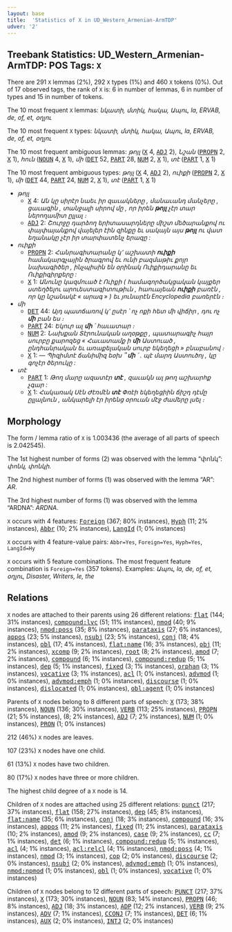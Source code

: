 ```yaml
---
layout: base
title:  'Statistics of X in UD_Western_Armenian-ArmTDP'
udver: '2'
---
```


## Treebank Statistics: UD_Western_Armenian-ArmTDP: POS Tags: `X`

There are 291 `X` lemmas (2%), 292 `X` types (1%) and 460 `X` tokens (0%).
Out of 17 observed tags, the rank of `X` is: 6 in number of lemmas, 6 in number of types and 15 in number of tokens.

The 10 most frequent `X` lemmas: <em>նկատի, մտիկ, հակա, Ապու, la, ERVAB, de, of, et, օղլու</em>

The 10 most frequent `X` types:  <em>նկատի, մտիկ, հակա, Ապու, la, ERVAB, de, of, et, օղլու</em>

The 10 most frequent ambiguous lemmas: <em>թոյլ</em> (<tt><a href="hyw_armtdp-pos-X.html">X</a></tt> 4, <tt><a href="hyw_armtdp-pos-ADJ.html">ADJ</a></tt> 2), <em>Նշան</em> (<tt><a href="hyw_armtdp-pos-PROPN.html">PROPN</a></tt> 2, <tt><a href="hyw_armtdp-pos-X.html">X</a></tt> 1), <em>հուն</em> (<tt><a href="hyw_armtdp-pos-NOUN.html">NOUN</a></tt> 4, <tt><a href="hyw_armtdp-pos-X.html">X</a></tt> 1), <em>մի</em> (<tt><a href="hyw_armtdp-pos-DET.html">DET</a></tt> 52, <tt><a href="hyw_armtdp-pos-PART.html">PART</a></tt> 28, <tt><a href="hyw_armtdp-pos-NUM.html">NUM</a></tt> 2, <tt><a href="hyw_armtdp-pos-X.html">X</a></tt> 1), <em>տէ</em> (<tt><a href="hyw_armtdp-pos-PART.html">PART</a></tt> 1, <tt><a href="hyw_armtdp-pos-X.html">X</a></tt> 1)

The 10 most frequent ambiguous types:  <em>թոյլ</em> (<tt><a href="hyw_armtdp-pos-X.html">X</a></tt> 4, <tt><a href="hyw_armtdp-pos-ADJ.html">ADJ</a></tt> 2), <em>ուիքի</em> (<tt><a href="hyw_armtdp-pos-PROPN.html">PROPN</a></tt> 2, <tt><a href="hyw_armtdp-pos-X.html">X</a></tt> 1), <em>մի</em> (<tt><a href="hyw_armtdp-pos-DET.html">DET</a></tt> 44, <tt><a href="hyw_armtdp-pos-PART.html">PART</a></tt> 24, <tt><a href="hyw_armtdp-pos-NUM.html">NUM</a></tt> 2, <tt><a href="hyw_armtdp-pos-X.html">X</a></tt> 1), <em>տէ</em> (<tt><a href="hyw_armtdp-pos-PART.html">PART</a></tt> 1, <tt><a href="hyw_armtdp-pos-X.html">X</a></tt> 1)


* <em>թոյլ</em>
  * <tt><a href="hyw_armtdp-pos-X.html">X</a></tt> 4: <em>Ան կը սիրէր նաեւ իր զաւակները , մանաւանդ մանչերը , ցաւագին , տանջալի սիրով մը , որ իրեն <b>թոյլ</b> չէր տար ներողամիտ ըլլալ ։</em>
  * <tt><a href="hyw_armtdp-pos-ADJ.html">ADJ</a></tt> 2: <em>Շուրջը դարձող երիտասարդները միշտ մեծարանքով ու փայփայանքով վայելեր էին զինքը եւ սակայն այս <b>թոյլ</b> ու վատ եղանակը չէր իր տարփատենչ երազը :</em>
* <em>ուիքի</em>
  * <tt><a href="hyw_armtdp-pos-PROPN.html">PROPN</a></tt> 2: <em>Հանրագիտարանը կ՚ աշխատի <b>ուիքի</b> համակարգչային ծրագրով եւ ունի բազմաթիւ քոյր նախագիծեր , ինչպիսին են օրինակ Ուիքիդարանը եւ Ուիքիգիրքերը :</em>
  * <tt><a href="hyw_armtdp-pos-X.html">X</a></tt> 1: <em>Անունը կազմուած է Ուիքի ( համագործակցական կայքեր ստեղծելու արուեստագիտութիւն , հաուայեան <b>ուիքի</b> բառէն , որ կը նշանակէ « արագ » ) եւ յունարէն Encyclopedia բառերէն ։</em>
* <em>մի</em>
  * <tt><a href="hyw_armtdp-pos-DET.html">DET</a></tt> 44: <em>Այդ պատճառով կ՚ ըսէր ՝ ոչ ոքի հետ մի վիճիր , դու ոչ <b>մի</b> բան ես ։</em>
  * <tt><a href="hyw_armtdp-pos-PART.html">PART</a></tt> 24: <em>Եկուր ալ <b>մի</b> ՛ հաւատար ։</em>
  * <tt><a href="hyw_armtdp-pos-NUM.html">NUM</a></tt> 2: <em>Նախքան Տէրունական աղօթքը , պատարագիչ հայր սուրբը քարոզեց « Հաւատամք ի <b>մի</b> Աստուած , ընդհանրական եւ առաքելական սուրբ եկեղեցի » բնաբանով ։</em>
  * <tt><a href="hyw_armtdp-pos-X.html">X</a></tt> 1: <em>— Պիզիմտէ ճանիմիզ եօխ ՞ <b>մի</b> ՛ . պէ մարդ Աստուծոյ , կը գոչէր ծերուկը :</em>
* <em>տէ</em>
  * <tt><a href="hyw_armtdp-pos-PART.html">PART</a></tt> 1: <em>Թող մարը ազատէր <b>տէ</b> , զաւակն ալ թող աշխարհք չգար :</em>
  * <tt><a href="hyw_armtdp-pos-X.html">X</a></tt> 1: <em>Հակառակ Սէն Ժէռմէն <b>տէ</b> Փռէի եկեղեցիին ճիշդ դէմը ըլլալնուն , անկարելի էր իրենց օրուան մէջ ժամերը լսել ։</em>

## Morphology

The form / lemma ratio of `X` is 1.003436 (the average of all parts of speech is 2.042545).

The 1st highest number of forms (2) was observed with the lemma “փոնկ”: <em>փոնկ, փոնկի</em>.

The 2nd highest number of forms (1) was observed with the lemma “AR”: <em>AR</em>.

The 3rd highest number of forms (1) was observed with the lemma “ARDNA”: <em>ARDNA</em>.

`X` occurs with 4 features: <tt><a href="hyw_armtdp-feat-Foreign.html">Foreign</a></tt> (367; 80% instances), <tt><a href="hyw_armtdp-feat-Hyph.html">Hyph</a></tt> (11; 2% instances), <tt><a href="hyw_armtdp-feat-Abbr.html">Abbr</a></tt> (10; 2% instances), <tt><a href="hyw_armtdp-feat-LangId.html">LangId</a></tt> (1; 0% instances)

`X` occurs with 4 feature-value pairs: `Abbr=Yes`, `Foreign=Yes`, `Hyph=Yes`, `LangId=Hy`

`X` occurs with 5 feature combinations.
The most frequent feature combination is `Foreign=Yes` (357 tokens).
Examples: <em>Ապու, la, de, of, et, օղլու, Disaster, Writers, le, the</em>


## Relations

`X` nodes are attached to their parents using 26 different relations: <tt><a href="hyw_armtdp-dep-flat.html">flat</a></tt> (144; 31% instances), <tt><a href="hyw_armtdp-dep-compound-lvc.html">compound:lvc</a></tt> (51; 11% instances), <tt><a href="hyw_armtdp-dep-nmod.html">nmod</a></tt> (40; 9% instances), <tt><a href="hyw_armtdp-dep-nmod-poss.html">nmod:poss</a></tt> (35; 8% instances), <tt><a href="hyw_armtdp-dep-parataxis.html">parataxis</a></tt> (27; 6% instances), <tt><a href="hyw_armtdp-dep-appos.html">appos</a></tt> (23; 5% instances), <tt><a href="hyw_armtdp-dep-nsubj.html">nsubj</a></tt> (23; 5% instances), <tt><a href="hyw_armtdp-dep-conj.html">conj</a></tt> (18; 4% instances), <tt><a href="hyw_armtdp-dep-obl.html">obl</a></tt> (17; 4% instances), <tt><a href="hyw_armtdp-dep-flat-name.html">flat:name</a></tt> (16; 3% instances), <tt><a href="hyw_armtdp-dep-obj.html">obj</a></tt> (11; 2% instances), <tt><a href="hyw_armtdp-dep-xcomp.html">xcomp</a></tt> (9; 2% instances), <tt><a href="hyw_armtdp-dep-root.html">root</a></tt> (8; 2% instances), <tt><a href="hyw_armtdp-dep-amod.html">amod</a></tt> (7; 2% instances), <tt><a href="hyw_armtdp-dep-compound.html">compound</a></tt> (6; 1% instances), <tt><a href="hyw_armtdp-dep-compound-redup.html">compound:redup</a></tt> (5; 1% instances), <tt><a href="hyw_armtdp-dep-dep.html">dep</a></tt> (5; 1% instances), <tt><a href="hyw_armtdp-dep-fixed.html">fixed</a></tt> (3; 1% instances), <tt><a href="hyw_armtdp-dep-orphan.html">orphan</a></tt> (3; 1% instances), <tt><a href="hyw_armtdp-dep-vocative.html">vocative</a></tt> (3; 1% instances), <tt><a href="hyw_armtdp-dep-acl.html">acl</a></tt> (1; 0% instances), <tt><a href="hyw_armtdp-dep-advmod.html">advmod</a></tt> (1; 0% instances), <tt><a href="hyw_armtdp-dep-advmod-emph.html">advmod:emph</a></tt> (1; 0% instances), <tt><a href="hyw_armtdp-dep-discourse.html">discourse</a></tt> (1; 0% instances), <tt><a href="hyw_armtdp-dep-dislocated.html">dislocated</a></tt> (1; 0% instances), <tt><a href="hyw_armtdp-dep-obl-agent.html">obl:agent</a></tt> (1; 0% instances)

Parents of `X` nodes belong to 8 different parts of speech: <tt><a href="hyw_armtdp-pos-X.html">X</a></tt> (173; 38% instances), <tt><a href="hyw_armtdp-pos-NOUN.html">NOUN</a></tt> (136; 30% instances), <tt><a href="hyw_armtdp-pos-VERB.html">VERB</a></tt> (113; 25% instances), <tt><a href="hyw_armtdp-pos-PROPN.html">PROPN</a></tt> (21; 5% instances),  (8; 2% instances), <tt><a href="hyw_armtdp-pos-ADJ.html">ADJ</a></tt> (7; 2% instances), <tt><a href="hyw_armtdp-pos-NUM.html">NUM</a></tt> (1; 0% instances), <tt><a href="hyw_armtdp-pos-PRON.html">PRON</a></tt> (1; 0% instances)

212 (46%) `X` nodes are leaves.

107 (23%) `X` nodes have one child.

61 (13%) `X` nodes have two children.

80 (17%) `X` nodes have three or more children.

The highest child degree of a `X` node is 14.

Children of `X` nodes are attached using 25 different relations: <tt><a href="hyw_armtdp-dep-punct.html">punct</a></tt> (217; 37% instances), <tt><a href="hyw_armtdp-dep-flat.html">flat</a></tt> (158; 27% instances), <tt><a href="hyw_armtdp-dep-dep.html">dep</a></tt> (45; 8% instances), <tt><a href="hyw_armtdp-dep-flat-name.html">flat:name</a></tt> (35; 6% instances), <tt><a href="hyw_armtdp-dep-conj.html">conj</a></tt> (18; 3% instances), <tt><a href="hyw_armtdp-dep-compound.html">compound</a></tt> (16; 3% instances), <tt><a href="hyw_armtdp-dep-appos.html">appos</a></tt> (11; 2% instances), <tt><a href="hyw_armtdp-dep-fixed.html">fixed</a></tt> (11; 2% instances), <tt><a href="hyw_armtdp-dep-parataxis.html">parataxis</a></tt> (10; 2% instances), <tt><a href="hyw_armtdp-dep-amod.html">amod</a></tt> (9; 2% instances), <tt><a href="hyw_armtdp-dep-case.html">case</a></tt> (9; 2% instances), <tt><a href="hyw_armtdp-dep-cc.html">cc</a></tt> (7; 1% instances), <tt><a href="hyw_armtdp-dep-det.html">det</a></tt> (6; 1% instances), <tt><a href="hyw_armtdp-dep-compound-redup.html">compound:redup</a></tt> (5; 1% instances), <tt><a href="hyw_armtdp-dep-acl.html">acl</a></tt> (4; 1% instances), <tt><a href="hyw_armtdp-dep-acl-relcl.html">acl:relcl</a></tt> (4; 1% instances), <tt><a href="hyw_armtdp-dep-nmod-poss.html">nmod:poss</a></tt> (4; 1% instances), <tt><a href="hyw_armtdp-dep-nmod.html">nmod</a></tt> (3; 1% instances), <tt><a href="hyw_armtdp-dep-cop.html">cop</a></tt> (2; 0% instances), <tt><a href="hyw_armtdp-dep-discourse.html">discourse</a></tt> (2; 0% instances), <tt><a href="hyw_armtdp-dep-nsubj.html">nsubj</a></tt> (2; 0% instances), <tt><a href="hyw_armtdp-dep-advmod-emph.html">advmod:emph</a></tt> (1; 0% instances), <tt><a href="hyw_armtdp-dep-nmod-npmod.html">nmod:npmod</a></tt> (1; 0% instances), <tt><a href="hyw_armtdp-dep-obl.html">obl</a></tt> (1; 0% instances), <tt><a href="hyw_armtdp-dep-vocative.html">vocative</a></tt> (1; 0% instances)

Children of `X` nodes belong to 12 different parts of speech: <tt><a href="hyw_armtdp-pos-PUNCT.html">PUNCT</a></tt> (217; 37% instances), <tt><a href="hyw_armtdp-pos-X.html">X</a></tt> (173; 30% instances), <tt><a href="hyw_armtdp-pos-NOUN.html">NOUN</a></tt> (83; 14% instances), <tt><a href="hyw_armtdp-pos-PROPN.html">PROPN</a></tt> (46; 8% instances), <tt><a href="hyw_armtdp-pos-ADJ.html">ADJ</a></tt> (18; 3% instances), <tt><a href="hyw_armtdp-pos-ADP.html">ADP</a></tt> (12; 2% instances), <tt><a href="hyw_armtdp-pos-VERB.html">VERB</a></tt> (9; 2% instances), <tt><a href="hyw_armtdp-pos-ADV.html">ADV</a></tt> (7; 1% instances), <tt><a href="hyw_armtdp-pos-CCONJ.html">CCONJ</a></tt> (7; 1% instances), <tt><a href="hyw_armtdp-pos-DET.html">DET</a></tt> (6; 1% instances), <tt><a href="hyw_armtdp-pos-AUX.html">AUX</a></tt> (2; 0% instances), <tt><a href="hyw_armtdp-pos-INTJ.html">INTJ</a></tt> (2; 0% instances)

